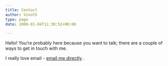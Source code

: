 ```yaml
---
title: Contact
author: Vinoth
type: page
date: 2008-01-04T11:30:52+00:00

---
```

Hello! You’re probably here because you want to talk; there are a couple of ways to get in touch with me.

I really love email - <a href="mailto: vinoth @ vinothbabu.com" target="_blank">email me directly</a> .
